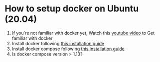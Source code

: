 # How to setup docker on Ubuntu (20.04)
1. If you're not familiar with docker yet, Watch this [youtube video](https://www.youtube.com/watch?v=V9AKvZZCWLc) to Get familiar with docker
2. Install docker following [this installation guide](https://linuxconfig.org/how-to-install-docker-on-ubuntu-20-04-lts-focal-fossa)
3. Install docker compose following [this installation guide](https://linuxconfig.org/how-to-install-docker-compose-on-ubuntu-20-04-focal-fossa-linux)
4. Is docker compose version > 1.13?
